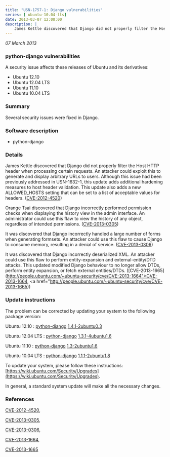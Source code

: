 ```yaml
---
title: "USN-1757-1: Django vulnerabilities"
series: [ ubuntu-10.04-lts]
date: 2013-03-07 12:00:00
description: |
    James Kettle discovered that Django did not properly filter the Host HTTP header when processing certain requests. An attacker could exploit this to generate and display arbitrary URLs to users. Although this issue had been previously addressed in USN-1632-1, this update adds additional hardening measures to host header validation. This update also adds a new ALLOWED_HOSTS setting that can be set to a list of acceptable values for headers. ([CVE-2012-4520](http://people.ubuntu.com/~ubuntu-security/cve/CVE-2012-4520))
--- 
```

 
 

*07 March 2013*

### python-django vulnerabilities

A security issue affects these releases of Ubuntu and its derivatives:

* Ubuntu 12.10
* Ubuntu 12.04 LTS
* Ubuntu 11.10
* Ubuntu 10.04 LTS

### Summary

Several security issues were fixed in Django. 

### Software description

* python-django 

### Details

James Kettle discovered that Django did not properly filter the Host HTTP header when processing certain requests. An attacker could exploit this to generate and display arbitrary URLs to users. Although this issue had been previously addressed in USN-1632-1, this update adds additional hardening measures to host header validation. This update also adds a new ALLOWED_HOSTS setting that can be set to a list of acceptable values for headers. ([CVE-2012-4520](http://people.ubuntu.com/~ubuntu-security/cve/CVE-2012-4520))

Orange Tsai discovered that Django incorrectly performed permission checks when displaying the history view in the admin interface. An administrator could use this flaw to view the history of any object, regardless of intended permissions. ([CVE-2013-0305](http://people.ubuntu.com/~ubuntu-security/cve/CVE-2013-0305))

It was discovered that Django incorrectly handled a large number of forms when generating formsets. An attacker could use this flaw to cause Django to consume memory, resulting in a denial of service. ([CVE-2013-0306](http://people.ubuntu.com/~ubuntu-security/cve/CVE-2013-0306))

It was discovered that Django incorrectly deserialized XML. An attacker could use this flaw to perform entity-expansion and external-entity/DTD attacks. This updated modified Django behaviour to no longer allow DTDs, perform entity expansion, or fetch external entities/DTDs. ([CVE-2013-1665](http://people.ubuntu.com/~ubuntu-security/cve/CVE-2013-1664">CVE-2013-1664</a>, <a href="http://people.ubuntu.com/~ubuntu-security/cve/CVE-2013-1665)) 

### Update instructions

The problem can be corrected by updating your system to the following package version:

Ubuntu 12.10
 : [python-django](https://launchpad.net/ubuntu/+source/python-django) <span> [1.4.1-2ubuntu0.3](https://launchpad.net/ubuntu/+source/python-django/1.4.1-2ubuntu0.3) </span> 

Ubuntu 12.04 LTS
 : [python-django](https://launchpad.net/ubuntu/+source/python-django) <span> [1.3.1-4ubuntu1.6](https://launchpad.net/ubuntu/+source/python-django/1.3.1-4ubuntu1.6) </span> 

Ubuntu 11.10
 : [python-django](https://launchpad.net/ubuntu/+source/python-django) <span> [1.3-2ubuntu1.6](https://launchpad.net/ubuntu/+source/python-django/1.3-2ubuntu1.6) </span> 

Ubuntu 10.04 LTS
 : [python-django](https://launchpad.net/ubuntu/+source/python-django) <span> [1.1.1-2ubuntu1.8](https://launchpad.net/ubuntu/+source/python-django/1.1.1-2ubuntu1.8) </span> 

To update your system, please follow these instructions: [https://wiki.ubuntu.com/Security/Upgrades](https://wiki.ubuntu.com/Security/Upgrades).

In general, a standard system update will make all the necessary changes. 

### References

 
 [CVE-2012-4520](http://people.ubuntu.com/~ubuntu-security/cve/CVE-2012-4520), 

 [CVE-2013-0305](http://people.ubuntu.com/~ubuntu-security/cve/CVE-2013-0305), 

 [CVE-2013-0306](http://people.ubuntu.com/~ubuntu-security/cve/CVE-2013-0306), 

 [CVE-2013-1664](http://people.ubuntu.com/~ubuntu-security/cve/CVE-2013-1664), 

 [CVE-2013-1665](http://people.ubuntu.com/~ubuntu-security/cve/CVE-2013-1665)
 

